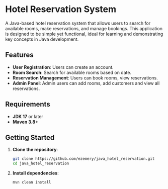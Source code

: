 # Hotel Reservation System

A Java-based hotel reservation system that allows users to search for available rooms, make reservations, and manage bookings. This application is designed to be simple yet functional, ideal for learning and demonstrating key concepts in Java development.

## Features

- **User Registration**: Users can create an account.
- **Room Search**: Search for available rooms based on date.
- **Reservation Management**: Users can book rooms, view reservations.
- **Admin Panel**: Admin users can add rooms, add customers and view all reservations.




## Requirements

- **JDK 17** or later
- **Maven 3.8+**

## Getting Started

1. **Clone the repository**:
   ```bash
   git clone https://github.com/ezemery/java_hotel_reservation.git
   cd java_hotel_reservation

2. **Install dependencies**:
    ```bash 
    mvn clean install 
   ```
